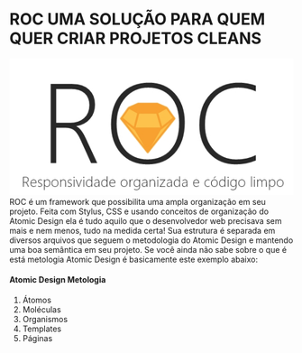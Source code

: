 # ROC UMA SOLUÇÃO PARA QUEM QUER CRIAR PROJETOS CLEANS <br>
![ROC LOGO](logo.jpg)<br>
ROC é um framework que possibilita uma ampla organização em seu projeto. Feita com Stylus, CSS e usando conceitos de organização do Atomic Design ela é tudo aquilo que o desenvolvedor web precisava sem mais e nem menos, tudo na medida certa! Sua estrutura é separada em diversos arquivos que seguem o metodologia do Atomic Design e mantendo uma boa semântica em seu projeto. Se você ainda não sabe sobre o que é está metologia Atomic Design é basicamente este exemplo abaixo:
<br>

#### Atomic Design Metologia
<ol>
    <li>Átomos</li>
    <li>Moléculas</li>
    <li>Organismos</li>
    <li>Templates</li>
    <li>Páginas</li>
</ol>